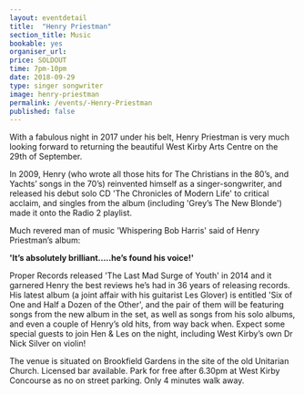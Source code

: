 ```yaml
---
layout: eventdetail
title:  "Henry Priestman"
section_title: Music
bookable: yes
organiser_url:
price: SOLDOUT
time: 7pm-10pm
date: 2018-09-29
type: singer songwriter
image: henry-priestman
permalink: /events/-Henry-Priestman
published: false
---
```




With a fabulous night in 2017 under his belt, Henry Priestman is very much looking forward to returning the beautiful West Kirby Arts Centre on the 29th of September.

In 2009, Henry (who wrote all those hits for The Christians in the 80’s, and Yachts’ songs in the 70’s) reinvented himself as a singer-songwriter, and released his debut solo CD 'The Chronicles of Modern Life' to critical acclaim, and singles from the album (including 'Grey’s The New Blonde') made it onto the Radio 2 playlist.

Much revered man of music 'Whispering Bob Harris' said of Henry Priestman’s album:

__'It’s absolutely brilliant.....he’s found his voice!'__

Proper Records released 'The Last Mad Surge of Youth' in 2014 and it garnered Henry the best reviews he’s had in 36 years of releasing records. His latest album (a joint affair with his guitarist Les Glover) is entitled 'Six of One and Half a Dozen of the Other', and the pair of them will be featuring songs from the new album in the set, as well as songs from his solo albums, and even a couple of Henry’s old hits, from way back when. Expect some special guests to join Hen & Les on the night, including West Kirby’s own Dr Nick Silver on violin!

The venue is situated on Brookfield Gardens in the site of the old Unitarian Church. Licensed bar available. Park for free after 6.30pm at West Kirby Concourse as no on street parking. Only 4 minutes walk away.
